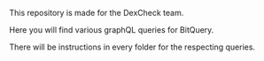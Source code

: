 This repository is made for the DexCheck team.

Here you will find various graphQL queries for BitQuery.

There will be instructions in every folder for the respecting queries.
